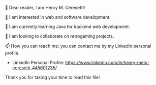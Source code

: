 👋 Dear reader, I am Henry M. Ceresetti!

👀 I am interested in web and software development.

🌱 I am currently learning Java for backend web development.

💞️ I am looking to collaborate on retrogaming projects.

📫 How you can reach me: you can contact me by my LinkedIn personal profile.

* LinkedIn Personal Profile: https://www.linkedin.com/in/henry-melo-ceresetti-445601235/

Thank you for taking your time to read this file!
<!---
HenryCeresetti/HenryCeresetti is a ✨ special ✨ repository because its `README.md` (this file) appears on your GitHub profile.
You can click the Preview link to take a look at your changes.
--->
